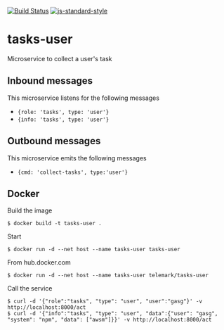 [![Build Status](https://travis-ci.org/telemark/tasks-user.svg?branch=master)](https://travis-ci.org/telemark/tasks-user)
[![js-standard-style](https://img.shields.io/badge/code%20style-standard-brightgreen.svg?style=flat)](https://github.com/feross/standard)
# tasks-user
Microservice to collect a user's task

## Inbound messages
This microservice listens for the following messages

- ```{role: 'tasks', type: 'user'}```
- ```{info: 'tasks', type: 'user'}```

## Outbound messages
This microservice emits the following messages

- ```{cmd: 'collect-tasks', type:'user'}```

## Docker
Build the image

```
$ docker build -t tasks-user .
```

Start

```
$ docker run -d --net host --name tasks-user tasks-user
```

From hub.docker.com

```
$ docker run -d --net host --name tasks-user telemark/tasks-user
```

Call the service

```
$ curl -d '{"role":"tasks", "type": "user", "user":"gasg"}' -v http://localhost:8000/act
$ curl -d '{"info":"tasks", "type": "user", "data":{"user": "gasg", "system": "npm", "data": ["awsm"]}}' -v http://localhost:8000/act
```
